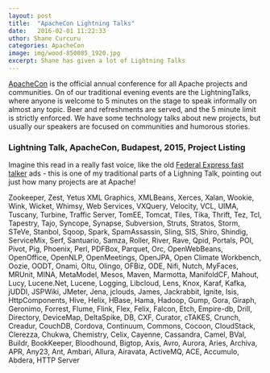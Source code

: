 ```yaml
---
layout: post
title:  "ApacheCon Lightning Talks"
date:   2016-02-01 11:22:33
uthor: Shane Curcuru
categories: ApacheCon
image: img/wood-850085_1920.jpg
excerpt: Shane has given a lot of Lightning Talks
---
```


[ApacheCon](http://apachecon.com/) is the official annual conference for all Apache projects and communities.
On of our traditional evening events are the LightningTalks, where
anyone is welcome to 5 minutes on the stage to speak informally on almost any topic.
Beer and refreshments are served, and the 5 minute limit is strictly enforced.
We have some technology talks about new projects, but usually our speakers
are focused on communities and humorous stories.


### Lightning Talk, ApacheCon, Budapest, 2015, Project Listing

Imagine this read in a really fast voice, like the old [Federal Express fast talker](https://youtu.be/NeK5ZjtpO-M?t=20) ads - this is one of my
traditional parts of a Lighning Talk, pointing out just
how many projects are at Apache!

Zookeeper,  Zest,         Yetus
XML Graphics,  XMLBeans,  Xerces,  Xalan,
Wookie,  Wink,  Wicket,  Whimsy,  Web Services,
VXQuery,  Velocity,  VCL,  UIMA,
Tuscany,  Turbine,  Traffic Server,  TomEE,  Tomcat,  Tiles,  Tika,  Thrift,  Tez,  Tcl,  Tapestry,  Tajo,
Syncope,  Synapse,  Subversion,  Struts,  Stratos,  Storm,  STeVe,  Stanbol,  Sqoop,  Spark,  SpamAssassin,  Sling,  SIS,  Shiro,  Shindig,  ServiceMix,  Serf,  Santuario,  Samza,
Roller,  River,  Rave,  Qpid,
Portals,  POI,  Pivot,  Pig,  Phoenix,  Perl,  PDFBox,  Parquet,
Orc,  OpenWebBeans,  OpenOffice,  OpenNLP,  OpenMeetings,  OpenJPA,  Open Climate Workbench,  Oozie,  OODT,  Onami,  Oltu,  Olingo,  OFBiz,  ODE,
Nifi,  Nutch,  MyFaces,  MRUnit,  MINA,  MetaModel,  Mesos,  Maven,  Marmotta,  ManifoldCF,  Mahout,
Lucy,  Lucene.Net,  Lucene,  Logging,  Libcloud,  Lens,
Knox,  Karaf,  Kafka,
jUDDI,  JSPWiki,  JMeter,  Jena,  jclouds,  James,  Jackrabbit,
Ignite,  Isis,  HttpComponents,  Hive,  Helix,  HBase,  Hama,  Hadoop,
Gump,  Gora,  Giraph,  Geronimo,
Forrest,  Flume,  Flink,  Flex,  Felix,  Falcon,
Etch,  Empire-db,
Drill,  Directory,  DeviceMap,  DeltaSpike,  DB,
CXF,  Curator,  cTAKES,  Crunch,  Creadur,  CouchDB,  Cordova,  Continuum,  Commons,  Cocoon,  CloudStack,  Clerezza,  Chukwa,  Chemistry,  Celix,  Cayenne,  Cassandra,  Camel,
BVal,  Buildr,  BookKeeper,  Bloodhound,  Bigtop,
Axis,  Avro,  Aurora,  Aries,  Archiva,  APR,  Any23,  Ant,  Ambari,  Allura,  Airavata,  ActiveMQ,  ACE,  Accumulo,  Abdera,
HTTP Server
